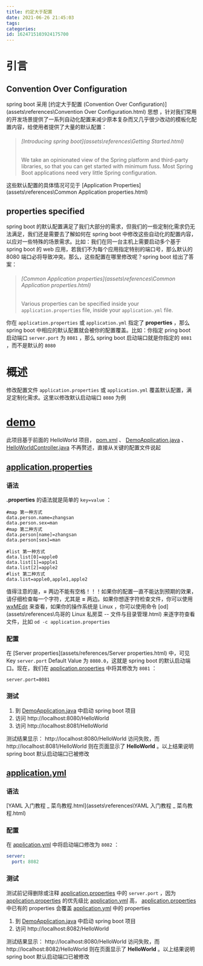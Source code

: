 ```yaml
---
title: 约定大于配置
date: 2021-06-26 21:45:03
tags: 
categories: 
id: 1624715103924175700
---
```


# 引言

## Convention Over Configuration

spring boot 采用  [约定大于配置 (Convention Over Configuration)](assets\references\Convention Over Configuration.html) 思想 ，针对我们常用的开发场景提供了一系列自动化配置来减少原本复杂而又几乎很少改动的模板化配置内容，给使用者提供了大量的默认配置：

> ###### [Introducing spring boot](assets\references\Getting Started.html)  
>
> We take an opinionated view of the Spring platform and third-party libraries, so that you can get started with minimum fuss. Most Spring Boot applications need very little Spring configuration.

这些默认配置的具体情况可见于 [Application Properties](assets\references\Common Application properties.html) 

## properties specified

spring boot 的默认配置满足了我们大部分的需求，但我们的一些定制化需求仍无法满足，我们还是需要去了解如何在 spring boot 中修改这些自动化的配置内容，以应对一些特殊的场景需求。比如：我们在同一台主机上需要启动多个基于 spring boot 的 web 应用，若我们不为每个应用指定特别的端口号，那么默认的 8080 端口必将导致冲突。那么，这些配置在哪里修改呢？spring boot 给出了答案：

> ######  [Common Application properties](assets\references\Common Application properties.html) 
>
> Various properties can be specified inside your `application.properties` file, inside your
> `application.yml` file.

你在 `application.properties` 或 `application.yml` 指定了 **properties** ，那么 spring boot 中相应的默认配置就会被你的配置覆盖。比如：你指定 pring boot 启动端口 `server.port` 为 `8081` ，那么 spring boot 启动端口就是你指定的 `8081` ，而不是默认的 `8080` 

# 概述

修改配置文件 `application.properties` 或 `application.yml` 覆盖默认配置，满足定制化需求。这里以修改默认启动端口 `8080` 为例

# [demo](demo) 

此项目基于前面的 HelloWorld 项目， [pom.xml](demo\pom.xml) 、 [DemoApplication.java](demo\src\main\java\com\example\demo\DemoApplication.java) 、 [HelloWorldController.java](demo\src\main\java\com\example\demo\controller\HelloWorldController.java) 不再赘述，直接从关键的配置文件说起

##  [application.properties](demo\src\main\resources\application.properties) 

### 语法

**.properties** 的语法就是简单的 `key=value` ：

```properties
#map 第一种方式
data.person.name=zhangsan
data.person.sex=man
#map 第二种方式
data.person[name]=zhangsan
data.person[sex]=man

#list 第一种方式
data.list[0]=apple0
data.list[1]=apple1
data.list[2]=apple2
#list 第二种方式
data.list=apple0,apple1,apple2
```

值得注意的是，**=** 两边不能有空格！！！如果你的配置一直不能达到预期的效果，请仔细检查每一个字符，尤其是 **=** 两边。如果你想逐字符检查文件，你可以使用 [wxMEdit](assets\references\wxMEdit.html) 来查看，如果你的操作系统是 Linux ，你可以使用命令  [od](assets\references\鸟哥的 Linux 私房菜 -- 文件与目录管理.html) 来逐字符查看文件，比如 `od -c application.properties` 

### 配置

在  [Server properties](assets/references/Server properties.html) 中，可见 Key `server.port`  Default Value 为 `8080.0`，这就是 spring boot 的默认启动端口。现在，我们在 [application.properties](demo\src\main\resources\application.properties) 中将其修改为 `8081` ：

```properties
server.port=8081
```

### 测试

1. 到 [DemoApplication.java](demo\src\main\java\com\example\demo\DemoApplication.java) 中启动 spring boot 项目
2. 访问 http://localhost:8080/HelloWorld 
3. 访问 http://localhost:8081/HelloWorld 

测试结果显示： http://localhost:8080/HelloWorld 访问失败，而 http://localhost:8081/HelloWorld 则在页面显示了 **HelloWorld** 。以上结果说明 spring boot 默认启动端口已被修改

##  [application.yml](demo\src\main\resources\application.yml) 

### 语法

 [YAML 入门教程 _ 菜鸟教程.html](assets\references\YAML 入门教程 _ 菜鸟教程.html) 

### 配置

在  [application.yml](demo\src\main\resources\application.yml)  中将启动端口修改为 `8082` ：

```yaml
server:
  port: 8082
```

### 测试

测试前记得删除或注释  [application.properties](demo\src\main\resources\application.properties) 中的 `server.port` ，因为 [application.properties](demo\src\main\resources\application.properties) 的优先级比  [application.yml](demo\src\main\resources\application.yml) 高， [application.properties](demo\src\main\resources\application.properties) 中已有的 properties 会覆盖 [application.yml](demo\src\main\resources\application.yml) 中的 properties 

1. 到 [DemoApplication.java](demo\src\main\java\com\example\demo\DemoApplication.java) 中启动 spring boot 项目
2. 访问 http://localhost:8082/HelloWorld 

测试结果显示： http://localhost:8080/HelloWorld 访问失败，而 http://localhost:8082/HelloWorld 则在页面显示了 **HelloWorld** 。以上结果说明 spring boot 默认启动端口已被修改










